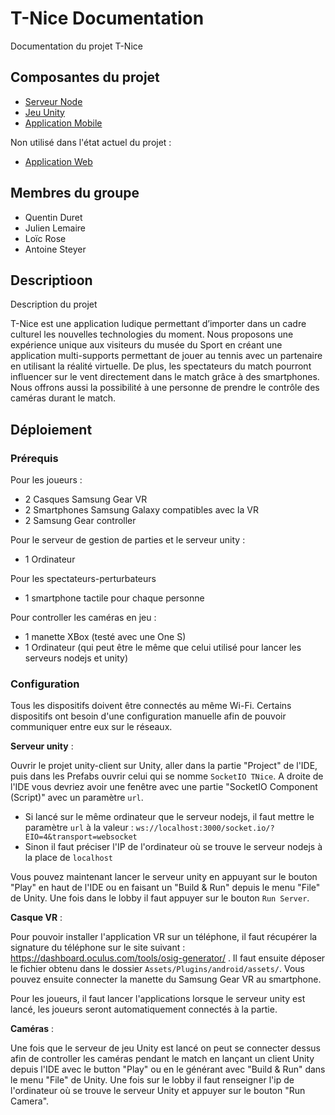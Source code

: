 # T-Nice Documentation

Documentation du projet T-Nice

## Composantes du projet

- [Serveur Node](https://github.com/polytech-tnice/tnice-backend)
- [Jeu Unity](https://github.com/polytech-tnice/unity-client)
- [Application Mobile](https://github.com/polytech-tnice/mobile-app)

Non utilisé dans l'état actuel du projet :

- [Application Web](https://github.com/polytech-tnice/web-app)

## Membres du groupe

- Quentin Duret
- Julien Lemaire
- Loïc Rose
- Antoine Steyer

## Descriptioon

Description du projet

T-Nice est une application ludique permettant d’importer dans un cadre culturel les nouvelles technologies du moment. Nous proposons une expérience unique aux visiteurs du musée du Sport en créant une application multi-supports permettant de jouer au tennis avec un partenaire en utilisant la réalité virtuelle. De plus, les spectateurs du match pourront influencer sur le vent directement dans le match grâce à des smartphones. Nous offrons aussi la possibilité à une personne de prendre le contrôle des caméras durant le match.

## Déploiement

### Prérequis

Pour les joueurs :

- 2 Casques Samsung Gear VR
- 2 Smartphones Samsung Galaxy compatibles avec la VR
- 2 Samsung Gear controller

Pour le serveur de gestion de parties et le serveur unity :

- 1 Ordinateur

Pour les spectateurs-perturbateurs

- 1 smartphone tactile pour chaque personne

Pour controller les caméras en jeu :

- 1 manette XBox (testé avec une One S)
- 1 Ordinateur (qui peut être le même que celui utilisé pour lancer les serveurs nodejs et unity)

### Configuration

Tous les dispositifs doivent être connectés au même Wi-Fi. Certains dispositifs ont besoin d'une configuration manuelle afin de pouvoir communiquer entre eux sur le réseaux.

**Serveur unity** :

Ouvrir le projet unity-client sur Unity, aller dans la partie "Project" de l'IDE, puis dans les Prefabs ouvrir celui qui se nomme `SocketIO TNice`. A droite de l'IDE vous devriez avoir une fenêtre avec une partie "SocketIO Component (Script)" avec un paramètre `url`.

- Si lancé sur le même ordinateur que le serveur nodejs, il faut mettre le paramètre `url` à la valeur : `ws://localhost:3000/socket.io/?EIO=4&transport=websocket`
- Sinon il faut préciser l'IP de l'ordinateur où se trouve le serveur nodejs à la place de `localhost`

Vous pouvez maintenant lancer le serveur unity en appuyant sur le bouton "Play" en haut de l'IDE ou en faisant un "Build & Run" depuis le menu "File" de Unity. Une fois dans le lobby il faut appuyer sur le bouton `Run Server`.

**Casque VR** :

Pour pouvoir installer l'application VR sur un téléphone, il faut récupérer la signature du téléphone sur le site suivant : https://dashboard.oculus.com/tools/osig-generator/ . Il faut ensuite déposer le fichier obtenu dans le dossier `Assets/Plugins/android/assets/`.
Vous pouvez ensuite connecter la manette du Samsung Gear VR au smartphone.

Pour les joueurs, il faut lancer l'applications lorsque le serveur unity est lancé, les joueurs seront automatiquement connectés à la partie.

**Caméras** :

Une fois que le serveur de jeu Unity est lancé on peut se connecter dessus afin de controller les caméras pendant le match en lançant un client Unity depuis l'IDE avec le button "Play" ou en le générant avec "Build & Run" dans le menu "File" de Unity. Une fois sur le lobby il faut renseigner l'ip de l'ordinateur où se trouve le serveur Unity et appuyer sur le bouton "Run Camera".

